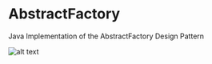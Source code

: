 # AbstractFactory
Java Implementation of the AbstractFactory Design Pattern

![alt text](https://www.tutorialspoint.com/design_pattern/images/abstractfactory_pattern_uml_diagram.jpg)
